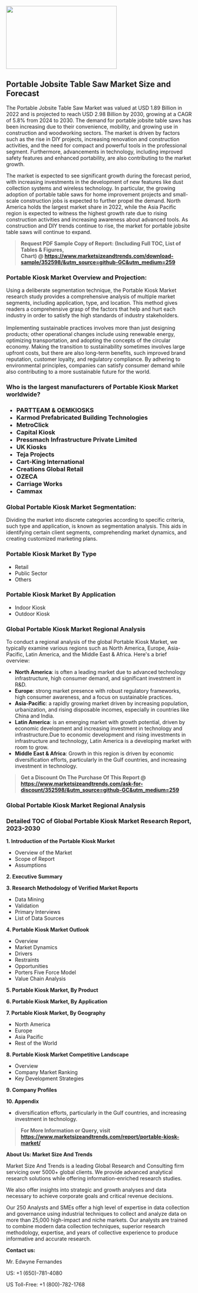 <p><img class="alignnone size-medium wp-image-20088" src="https://ffe5etoiles.com/wp-content/uploads/2024/12/MST1-300x171.png" alt="" width="300" height="171" /></p><h2>Portable Jobsite Table Saw Market Size and Forecast</h2><p>The Portable Jobsite Table Saw Market was valued at USD 1.89 Billion in 2022 and is projected to reach USD 2.98 Billion by 2030, growing at a CAGR of 5.8% from 2024 to 2030. The demand for portable jobsite table saws has been increasing due to their convenience, mobility, and growing use in construction and woodworking sectors. The market is driven by factors such as the rise in DIY projects, increasing renovation and construction activities, and the need for compact and powerful tools in the professional segment. Furthermore, advancements in technology, including improved safety features and enhanced portability, are also contributing to the market growth.</p><p>The market is expected to see significant growth during the forecast period, with increasing investments in the development of new features like dust collection systems and wireless technology. In particular, the growing adoption of portable table saws for home improvement projects and small-scale construction jobs is expected to further propel the demand. North America holds the largest market share in 2022, while the Asia Pacific region is expected to witness the highest growth rate due to rising construction activities and increasing awareness about advanced tools. As construction and DIY trends continue to rise, the market for portable jobsite table saws will continue to expand.</p></p><blockquote id="" class=""><strong>Request PDF Sample Copy of Report: (Including Full TOC, List of Tables &amp; Figures, Chart)&nbsp;@&nbsp;<strong><a href="https://www.marketsizeandtrends.com/download-sample/352598/&utm_source=github-GC&utm_medium=259" target="_blank">https://www.marketsizeandtrends.com/download-sample/352598/&utm_source=github-GC&utm_medium=259</a></strong></strong></blockquote><h3 id="" class="">Portable Kiosk Market&nbsp;Overview and Projection:</h3><p id="" class="">Using a deliberate segmentation technique, the Portable Kiosk Market research study provides a comprehensive analysis of multiple market segments, including application, type, and location. This method gives readers a comprehensive grasp of the factors that help and hurt each industry in order to satisfy the high standards of industry stakeholders. <br /> <br />Implementing sustainable practices involves more than just designing products; other operational changes include using renewable energy, optimizing transportation, and adopting the concepts of the circular economy. Making the transition to sustainability sometimes involves large upfront costs, but there are also long-term benefits, such improved brand reputation, customer loyalty, and regulatory compliance. By adhering to environmental principles, companies can satisfy consumer demand while also contributing to a more sustainable future for the world.</p><h3 id="" class="">Who is the largest manufacturers of&nbsp;Portable Kiosk Market worldwide?</h3><h3 class=""><p><ul><li>PARTTEAM & OEMKIOSKS </li><li> Karmod Prefabricated Building Technologies </li><li> MetroClick </li><li> Capital Kiosk </li><li> Pressmach Infrastructure Private Limited </li><li> UK Kiosks </li><li> Teja Projects </li><li> Cart-King International </li><li> Creations Global Retail </li><li> OZECA </li><li> Carriage Works </li><li> Cammax</li></ul></p></h3><h3 id="" class="">Global&nbsp;Portable Kiosk Market Segmentation:</h3><p id="" class="">Dividing the market into discrete categories according to specific criteria, such type and application, is known as segmentation analysis. This aids in identifying certain client segments, comprehending market dynamics, and creating customized marketing plans.</p><h3 id="" class="">Portable Kiosk Market&nbsp;By Type</h3><p><p><ul><li>Retail</li><li> Public Sector</li><li> Others</p></li></ul></p></p><h3 id="" class="">Portable Kiosk Market&nbsp;By Application</h3><p class=""><p><ul><li>Indoor Kiosk</li><li> Outdoor Kiosk</li></ul></p></p><h3 id="" class="">Global Portable Kiosk Market Regional Analysis</h3><p id="" class="">To conduct a regional analysis of the global Portable Kiosk Market, we typically examine various regions such as North America, Europe, Asia-Pacific, Latin America, and the Middle East &amp; Africa. Here's a brief overview:</p><ul><li><strong>North America</strong>: is often a leading market due to advanced technology infrastructure, high consumer demand, and significant investment in R&amp;D.</li><li><strong>Europe</strong>: strong market presence with robust regulatory frameworks, high consumer awareness, and a focus on sustainable practices.</li><li><strong>Asia-Pacific</strong>: a rapidly growing market driven by increasing population, urbanization, and rising disposable incomes, especially in countries like China and India.</li><li><strong>Latin America</strong>: is an emerging market with growth potential, driven by economic development and increasing investment in technology and infrastructure.Due to economic development and rising investments in infrastructure and technology, Latin America is a developing market with room to grow.</li><li><strong>Middle East &amp; Africa</strong>: Growth in this region is driven by economic diversification efforts, particularly in the Gulf countries, and increasing investment in technology.</li></ul><blockquote id="" class=""><strong>Get a Discount On The Purchase Of This Report @ <strong><a href="https://www.marketsizeandtrends.com/ask-for-discount/352598/&utm_source=github-GC&utm_medium=259" target="_blank">https://www.marketsizeandtrends.com/ask-for-discount/352598/&utm_source=github-GC&utm_medium=259</a></strong></strong></blockquote><h3 id="" class="">Global Portable Kiosk Market Regional Analysis</h3><h3 id="" class="">Detailed TOC of Global Portable Kiosk Market Research Report, 2023-2030</h3><p id="" class=""><strong>1. Introduction of the Portable Kiosk Market</strong></p><ul><li>Overview of the Market</li><li>Scope of Report</li><li>Assumptions</li></ul><p id="" class=""><strong>2. Executive Summary</strong></p><p id="" class=""><strong>3. Research Methodology of Verified Market Reports</strong></p><ul><li>Data Mining</li><li>Validation</li><li>Primary Interviews</li><li>List of Data Sources</li></ul><p id="" class=""><strong>4. Portable Kiosk Market Outlook</strong></p><ul><li>Overview</li><li>Market Dynamics</li><li>Drivers</li><li>Restraints</li><li>Opportunities</li><li>Porters Five Force Model</li><li>Value Chain Analysis</li></ul><p id="" class=""><strong>5. Portable Kiosk Market, By Product</strong></p><p id="" class=""><strong>6. Portable Kiosk Market, By Application</strong></p><p id="" class=""><strong>7. Portable Kiosk Market, By Geography</strong></p><ul><li>North America</li><li>Europe</li><li>Asia Pacific</li><li>Rest of the World</li></ul><p id="" class=""><strong>8. Portable Kiosk Market Competitive Landscape</strong></p><ul><li>Overview</li><li>Company Market Ranking</li><li>Key Development Strategies</li></ul><p id="" class=""><strong>9. Company Profiles</strong></p><p id="" class=""><strong>10. Appendix</strong></p><ul><li>diversification efforts, particularly in the Gulf countries, and increasing investment in technology.</li></ul><blockquote id="" class=""><strong>For More Information or Query, visit <strong><strong><a href="https://www.marketsizeandtrends.com/report/portable-kiosk-market/" target="_blank">https://www.marketsizeandtrends.com/report/portable-kiosk-market/</a></strong></strong></strong></blockquote><p id="" class=""><strong>About Us: Market Size And Trends</strong></p><p id="" class="">Market Size And Trends is a leading Global Research and Consulting firm servicing over 5000+ global clients. We provide advanced analytical research solutions while offering information-enriched research studies.</p><p id="" class="">We also offer insights into strategic and growth analyses and data necessary to achieve corporate goals and critical revenue decisions.</p><p id="" class="">Our 250 Analysts and SMEs offer a high level of expertise in data collection and governance using industrial techniques to collect and analyze data on more than 25,000 high-impact and niche markets. Our analysts are trained to combine modern data collection techniques, superior research methodology, expertise, and years of collective experience to produce informative and accurate research.</p><p id="" class=""><strong>Contact us:</strong></p><p id="" class="">Mr. Edwyne Fernandes</p><p id="" class="">US: +1 (650)-781-4080</p><p id="" class="">US Toll-Free: +1 (800)-782-1768</p>
